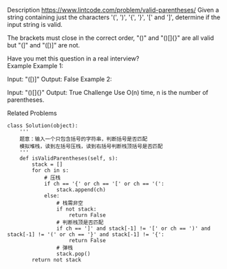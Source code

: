 Description
https://www.lintcode.com/problem/valid-parentheses/
Given a string containing just the characters '(', ')', '{', '}', '[' and ']', determine if the input string is valid.

The brackets must close in the correct order, "()" and "()[]{}" are all valid but "(]" and "([)]" are not.

Have you met this question in a real interview?  
Example
Example 1:

Input: "([)]"
Output: False
Example 2:

Input: "()[]{}"
Output: True
Challenge
Use O(n) time, n is the number of parentheses.

Related Problems
```
class Solution(object):
    '''
    题意：输入一个只包含括号的字符串，判断括号是否匹配
    模拟堆栈，读到左括号压栈，读到右括号判断栈顶括号是否匹配
    '''
    def isValidParentheses(self, s):
        stack = []
        for ch in s:
            # 压栈
            if ch == '{' or ch == '[' or ch == '(':
                stack.append(ch)
            else:
                # 栈需非空
                if not stack:
                    return False
                # 判断栈顶是否匹配
                if ch == ']' and stack[-1] != '[' or ch == ')' and stack[-1] != '(' or ch == '}' and stack[-1] != '{':
                    return False
                # 弹栈
                stack.pop()
        return not stack
```
